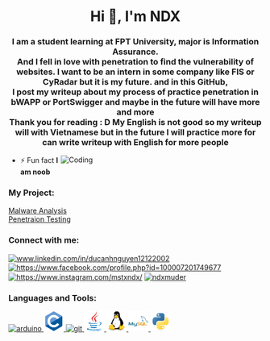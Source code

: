 <h1 align="center">Hi 👋, I'm NDX</h1>
<h3 align="center">I am a student learning at FPT University, major is Information Assurance.<br> And I fell in love with penetration to find the vulnerability of websites. I want to be an intern in some company like FIS or CyRadar but it is my future. and in this GitHub,<br> I post my writeup about my process of practice penetration in bWAPP or PortSwigger and maybe in the future will have more and more<br> Thank you for reading : D My English is not good so my writeup will with Vietnamese but in the future I will practice more for can write writeup with English for more people</h3>
<img align="right" alt="Coding" width="400" src="https://media3.giphy.com/media/v1.Y2lkPTc5MGI3NjExZnNpbWJpMmoyaXMyOWp6aDUwZGV0ZHo1NmxqaXhodWF3a3dmZnkzMiZlcD12MV9pbnRlcm5hbF9naWZfYnlfaWQmY3Q9Zw/Cfiid6I8YDKqrCxAaY/giphy.gif">
<p align="left"> </p>

- ⚡ Fun fact **I am noob**

<h3 align="left">My Project:</h3>
<p align="left">
<a href="https://github.com/MSTNDX/MSTNDX/tree/Malware-Analysis">Malware Analysis</a>
      <br>
<a href="https://github.com/MSTNDX/MSTNDX/tree/Penetration">Penetraion Testing</a>
</p>

<h3 align="left">Connect with me:</h3>
<p align="left">
<a href="https://linkedin.com/in/www.linkedin.com/in/anhnd02" target="blank"><img align="center" src="https://raw.githubusercontent.com/rahuldkjain/github-profile-readme-generator/master/src/images/icons/Social/linked-in-alt.svg" alt="www.linkedin.com/in/ducanhnguyen12122002" height="30" width="40" /></a>
<a href="https://fb.com/https://www.facebook.com/profile.php?id=100007201749677" target="blank"><img align="center" src="https://raw.githubusercontent.com/rahuldkjain/github-profile-readme-generator/master/src/images/icons/Social/facebook.svg" alt="https://www.facebook.com/profile.php?id=100007201749677" height="30" width="40" /></a>
<a href="https://instagram.com/https://www.instagram.com/mstxndx/" target="blank"><img align="center" src="https://raw.githubusercontent.com/rahuldkjain/github-profile-readme-generator/master/src/images/icons/Social/instagram.svg" alt="https://www.instagram.com/mstxndx/" height="30" width="40" /></a>
<a href="https://discord.gg/ndxmuder" target="blank"><img align="center" src="https://raw.githubusercontent.com/rahuldkjain/github-profile-readme-generator/master/src/images/icons/Social/discord.svg" alt="ndxmuder" height="30" width="40" /></a>
</p>

<h3 align="left">Languages and Tools:</h3>
<p align="left"> <a href="https://www.arduino.cc/" target="_blank" rel="noreferrer"> <img src="https://cdn.worldvectorlogo.com/logos/arduino-1.svg" alt="arduino" width="40" height="40"/> </a> <a href="https://www.cprogramming.com/" target="_blank" rel="noreferrer"> <img src="https://raw.githubusercontent.com/devicons/devicon/master/icons/c/c-original.svg" alt="c" width="40" height="40"/> </a> <a href="https://git-scm.com/" target="_blank" rel="noreferrer"> <img src="https://www.vectorlogo.zone/logos/git-scm/git-scm-icon.svg" alt="git" width="40" height="40"/> </a> <a href="https://www.java.com" target="_blank" rel="noreferrer"> <img src="https://raw.githubusercontent.com/devicons/devicon/master/icons/java/java-original.svg" alt="java" width="40" height="40"/> </a> <a href="https://www.linux.org/" target="_blank" rel="noreferrer"> <img src="https://raw.githubusercontent.com/devicons/devicon/master/icons/linux/linux-original.svg" alt="linux" width="40" height="40"/> </a> <a href="https://www.mysql.com/" target="_blank" rel="noreferrer"> <img src="https://raw.githubusercontent.com/devicons/devicon/master/icons/mysql/mysql-original-wordmark.svg" alt="mysql" width="40" height="40"/> </a> <a href="https://www.python.org" target="_blank" rel="noreferrer"> <img src="https://raw.githubusercontent.com/devicons/devicon/master/icons/python/python-original.svg" alt="python" width="40" height="40"/> </a> </p>


